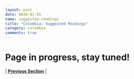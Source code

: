 ```yaml
---
layout: post
date: 0038-01-01
name: suggested-readings
title: "Colombia: Suggested Readings"
category: colombia
comments: true
---
```


# Page in progress, stay tuned!


| **[Previous Section]( https://neo-project.github.io/global-blockchain-compliance-hub//colombia/colombia-nullify-smart-contracts.html)** |
